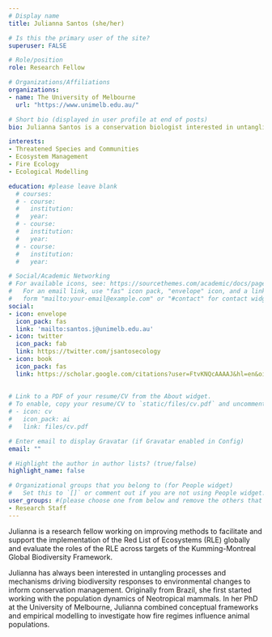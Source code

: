 ```yaml
---
# Display name
title: Julianna Santos (she/her)

# Is this the primary user of the site?
superuser: FALSE

# Role/position
role: Research Fellow

# Organizations/Affiliations
organizations:
- name: The University of Melbourne
  url: "https://www.unimelb.edu.au/"

# Short bio (displayed in user profile at end of posts)
bio: Julianna Santos is a conservation biologist interested in untangling processes and mechanisms driving biodiversity responses to environmental changes.

interests:
- Threatened Species and Communities 
- Ecosystem Management
- Fire Ecology 
- Ecological Modelling

education: #please leave blank
  # courses:
  # - course:
  #   institution:
  #   year:
  # - course:
  #   institution:
  #   year:
  # - course:
  #   institution:
  #   year:

# Social/Academic Networking
# For available icons, see: https://sourcethemes.com/academic/docs/page-builder/#icons
#   For an email link, use "fas" icon pack, "envelope" icon, and a link in the
#   form "mailto:your-email@example.com" or "#contact" for contact widget.
social:
- icon: envelope
  icon_pack: fas
  link: 'mailto:santos.j@unimelb.edu.au'
- icon: twitter
  icon_pack: fab
  link: https://twitter.com/jsantosecology
- icon: book
  icon_pack: fas
  link: https://scholar.google.com/citations?user=FtvKNQcAAAAJ&hl=en&oi=ao
    
  
# Link to a PDF of your resume/CV from the About widget.
# To enable, copy your resume/CV to `static/files/cv.pdf` and uncomment the lines below.
# - icon: cv
#   icon_pack: ai
#   link: files/cv.pdf

# Enter email to display Gravatar (if Gravatar enabled in Config)
email: ""

# Highlight the author in author lists? (true/false)
highlight_name: false

# Organizational groups that you belong to (for People widget)
#   Set this to `[]` or comment out if you are not using People widget.
user_groups: #(please choose one from below and remove the others that aren't needed)
- Research Staff
---
```



Julianna is a research fellow working on improving methods to facilitate and support the implementation of the Red List of Ecosystems (RLE) globally and evaluate the roles of the RLE across targets of the Kumming-Montreal Global Biodiversity Framework. 

Julianna has always been interested in untangling processes and mechanisms driving biodiversity responses to environmental changes to inform conservation management. Originally from Brazil, she first started working with the population dynamics of Neotropical mammals. In her PhD at the University of Melbourne, Julianna combined conceptual frameworks and empirical modelling to investigate how fire regimes influence animal populations.

